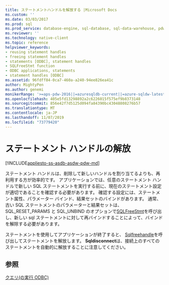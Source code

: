 ```yaml
---
title: ステートメントハンドルを解放する |Microsoft Docs
ms.custom: ''
ms.date: 03/03/2017
ms.prod: sql
ms.prod_service: database-engine, sql-database, sql-data-warehouse, pdw
ms.reviewer: ''
ms.technology: native-client
ms.topic: reference
helpviewer_keywords:
- reusing statement handles
- freeing statement handles
- statements [ODBC], statement handles
- SQLFreeStmt function
- ODBC applications, statements
- statement handles [ODBC]
ms.assetid: 96fdff84-0ca7-460a-a240-94ee826ea41c
author: MightyPen
ms.author: genemi
monikerRange: '>=aps-pdw-2016||=azuresqldb-current||=azure-sqldw-latest||>=sql-server-2016||=sqlallproducts-allversions||>=sql-server-linux-2017||=azuresqldb-mi-current'
ms.openlocfilehash: 405e5fd13298892a2c6226015f575ef9b8373148
ms.sourcegitcommit: 856e42f7d5125d094fa84390bc43048808276b57
ms.translationtype: MT
ms.contentlocale: ja-JP
ms.lasthandoff: 11/07/2019
ms.locfileid: "73779420"
---
```

# <a name="freeing-a-statement-handle"></a>ステートメント ハンドルの解放
[!INCLUDE[appliesto-ss-asdb-asdw-pdw-md](../../includes/appliesto-ss-asdb-asdw-pdw-md.md)]

  ステートメント ハンドルは、削除して新しいハンドルを割り当てるよりも、再利用する方が効率的です。 アプリケーションでは、任意のステートメント ハンドルで新しい SQL ステートメントを実行する前に、現在のステートメント設定が適切であることを確認する必要があります。 確認する設定には、ステートメント属性、パラメーター バインド、結果セットのバインドがあります。 通常、古い SQL ステートメントのパラメーターと結果セットは、SQL_RESET_PARAMS と SQL_UNBIND のオプションで[SQLFreeStmt](../../relational-databases/native-client-odbc-api/sqlfreestmt.md)を呼び出し、新しい sql ステートメントに対して再バインドすることによって、バインドを解除する必要があります。  
  
 ステートメントを使用してアプリケーションが終了すると、 [Sqlfreehandle](../../relational-databases/native-client-odbc-api/sqlfreehandle.md)を呼び出してステートメントを解放します。 **Sqldisconnect**は、接続上のすべてのステートメントを自動的に解放することに注意してください。  
  
## <a name="see-also"></a>参照  
 [クエリ&#40;の実行 ODBC&#41;](../../relational-databases/native-client-odbc-queries/executing-queries-odbc.md)  
  
  
